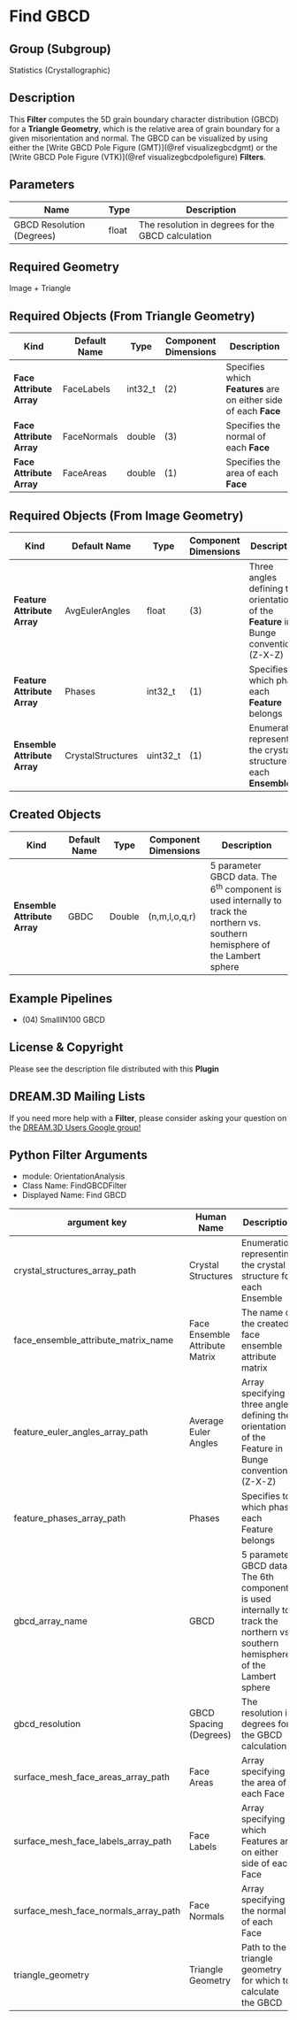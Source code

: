 # Find GBCD 


## Group (Subgroup) ##

Statistics (Crystallographic)

## Description ##

This **Filter** computes the 5D grain boundary character distribution (GBCD) for a **Triangle Geometry**, which is the relative area of grain boundary for a given misorientation and normal. The GBCD can be visualized by using either the [Write GBCD Pole Figure (GMT)](@ref visualizegbcdgmt) or the [Write GBCD Pole Figure (VTK)](@ref visualizegbcdpolefigure) **Filters**.

## Parameters ##

| Name | Type | Description |
|------|------| ----------- |
| GBCD Resolution (Degrees) | float | The resolution in degrees for the GBCD calculation |

## Required Geometry ##

Image + Triangle

## Required Objects (From Triangle Geometry) ##

| Kind | Default Name | Type | Component Dimensions | Description |
|------|--------------|------|----------------------|-------------|
| **Face Attribute Array** | FaceLabels | int32_t | (2) | Specifies which **Features** are on either side of each **Face** |
| **Face Attribute Array**  | FaceNormals | double | (3) | Specifies the normal of each **Face** |
| **Face Attribute Array**  | FaceAreas | double | (1) | Specifies the area of each **Face** |

## Required Objects (From Image Geometry) ##

| Kind | Default Name | Type | Component Dimensions | Description |
|------|--------------|------|----------------------|-------------|
| **Feature Attribute Array** | AvgEulerAngles | float | (3) | Three angles defining the orientation of the **Feature** in Bunge convention (Z-X-Z) |
| **Feature Attribute Array** | Phases | int32_t | (1) | Specifies to which phase each **Feature** belongs |
| **Ensemble Attribute Array** | CrystalStructures | uint32_t | (1) | Enumeration representing the crystal structure for each **Ensemble** |

## Created Objects ##

| Kind | Default Name | Type | Component Dimensions | Description |
|------|--------------|------|----------------------|-------------|
| **Ensemble Attribute Array** | GBDC | Double | (n,m,l,o,q,r) | 5 parameter GBCD data. The 6<sup>th</sup> component is used internally to track the northern vs. southern hemisphere of the Lambert sphere |


## Example Pipelines ##

+ (04) SmallIN100 GBCD

## License & Copyright ##

Please see the description file distributed with this **Plugin**

## DREAM.3D Mailing Lists ##

If you need more help with a **Filter**, please consider asking your question on the [DREAM.3D Users Google group!](https://groups.google.com/forum/?hl=en#!forum/dream3d-users)




## Python Filter Arguments

+ module: OrientationAnalysis
+ Class Name: FindGBCDFilter
+ Displayed Name: Find GBCD

| argument key | Human Name | Description | Parameter Type |
|--------------|------------|-------------|----------------|
| crystal_structures_array_path | Crystal Structures | Enumeration representing the crystal structure for each Ensemble | complex.ArraySelectionParameter |
| face_ensemble_attribute_matrix_name | Face Ensemble Attribute Matrix | The name of the created face ensemble attribute matrix | complex.DataObjectNameParameter |
| feature_euler_angles_array_path | Average Euler Angles | Array specifying three angles defining the orientation of the Feature in Bunge convention (Z-X-Z) | complex.ArraySelectionParameter |
| feature_phases_array_path | Phases | Specifies to which phase each Feature belongs | complex.ArraySelectionParameter |
| gbcd_array_name | GBCD | 5 parameter GBCD data. The 6th component is used internally to track the northern vs. southern hemisphere of the Lambert sphere | complex.DataObjectNameParameter |
| gbcd_resolution | GBCD Spacing (Degrees) | The resolution in degrees for the GBCD calculation | complex.Float32Parameter |
| surface_mesh_face_areas_array_path | Face Areas | Array specifying the area of each Face | complex.ArraySelectionParameter |
| surface_mesh_face_labels_array_path | Face Labels | Array specifying which Features are on either side of each Face | complex.ArraySelectionParameter |
| surface_mesh_face_normals_array_path | Face Normals | Array specifying the normal of each Face | complex.ArraySelectionParameter |
| triangle_geometry | Triangle Geometry | Path to the triangle geometry for which to calculate the GBCD | complex.GeometrySelectionParameter |

